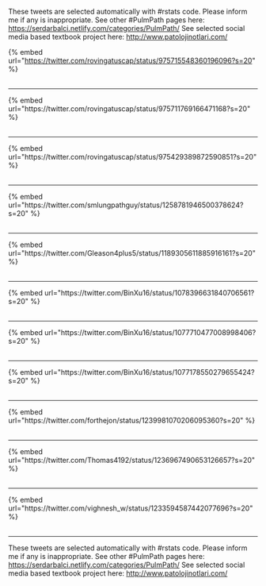 

These tweets are selected automatically with #rstats code. Please inform me if any is inappropriate.
See other #PulmPath pages here: https://serdarbalci.netlify.com/categories/PulmPath/ 
See selected social media based textbook project here: http://www.patolojinotlari.com/

{% embed url="https://twitter.com/rovingatuscap/status/975715548360196096?s=20" %}<br>
<br>
<hr>
{% embed url="https://twitter.com/rovingatuscap/status/975711769166471168?s=20" %}<br>
<br>
<hr>
{% embed url="https://twitter.com/rovingatuscap/status/975429389872590851?s=20" %}<br>
<br>
<hr>
{% embed url="https://twitter.com/smlungpathguy/status/1258781946500378624?s=20" %}<br>
<br>
<hr>
{% embed url="https://twitter.com/Gleason4plus5/status/1189305611885916161?s=20" %}<br>
<br>
<hr>
{% embed url="https://twitter.com/BinXu16/status/1078396631840706561?s=20" %}<br>
<br>
<hr>
{% embed url="https://twitter.com/BinXu16/status/1077710477008998406?s=20" %}<br>
<br>
<hr>
{% embed url="https://twitter.com/BinXu16/status/1077178550279655424?s=20" %}<br>
<br>
<hr>
{% embed url="https://twitter.com/forthejon/status/1239981070206095360?s=20" %}<br>
<br>
<hr>
{% embed url="https://twitter.com/Thomas4192/status/1236967490653126657?s=20" %}<br>
<br>
<hr>
{% embed url="https://twitter.com/vighnesh_w/status/1233594587442077696?s=20" %}<br>
<br>
<hr>


These tweets are selected automatically with #rstats code. Please inform me if any is inappropriate.
See other #PulmPath pages here: https://serdarbalci.netlify.com/categories/PulmPath/ 
See selected social media based textbook project here: http://www.patolojinotlari.com/
